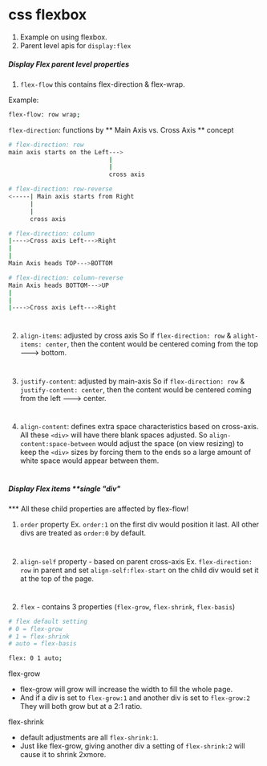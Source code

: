 # css flexbox

1. Example on using flexbox.
2. Parent level apis for `display:flex`

##### Display Flex parent level properties

1. `flex-flow`
this contains flex-direction & flex-wrap.

Example:
```bash
flex-flow: row wrap;
```
`flex-direction`: functions by ** Main Axis vs. Cross Axis ** concept
```bash
# flex-direction: row
main axis starts on the Left--->
                            |
                            |
                            cross axis
```

```bash
# flex-direction: row-reverse
<-----| Main axis starts from Right
      |
      |
      cross axis
```

```bash
# flex-direction: column
|---->Cross axis Left--->Right
|                          
|                            
Main Axis heads TOP--->BOTTOM
```

```bash
# flex-direction: column-reverse
Main Axis heads BOTTOM--->UP
|
|                          
|---->Cross axis Left--->Right       
```
#


2. `align-items`: adjusted by cross axis So if `flex-direction: row` & `alight-items: center`, then the content would be centered coming from the top ---> bottom.

#

3. `justify-content`: adjusted by main-axis
So if `flex-direction: row` & `justify-content: center`, then the content would be centered coming from the left ---> center.

#

4. `align-content`: defines extra space characteristics based on cross-axis.
All these `<div>` will have there blank spaces adjusted. So `align-content:space-between` would adjust the space (on view resizing) to keep the `<div>` sizes by forcing them to the ends so a large amount of white space would appear between them.

#

##### Display Flex items **single "div"

*** All these child properties are affected by flex-flow!

1. `order` property
Ex. `order:1` on the first div would position it last. All other divs are treated as `order:0` by default.

#

2. `align-self` property - based on parent cross-axis
Ex. `flex-direction: row` in parent and set `align-self:flex-start` on the child div would set it at the top of the page.

#

2. `flex` - contains 3 properties (`flex-grow`, `flex-shrink`, `flex-basis`)
```bash
# flex default setting
# 0 = flex-grow
# 1 = flex-shrink
# auto = flex-basis

flex: 0 1 auto;
```
flex-grow
- flex-grow will grow will increase the width to fill the whole page.
- And if a div is set to `flex-grow:1` and another div is set to `flex-grow:2` They will both grow but at a 2:1 ratio.

flex-shrink
- default adjustments are all `flex-shrink:1`.
- Just like flex-grow, giving another div a setting of `flex-shrink:2` will cause it to shrink 2xmore.